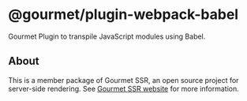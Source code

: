# @gourmet/plugin-webpack-babel
Gourmet Plugin to transpile JavaScript modules using Babel.
## About
This is a member package of Gourmet SSR, an open source project for server-side rendering.
See [Gourmet SSR website](https://ssr.gourmetjs.org) for more information.
